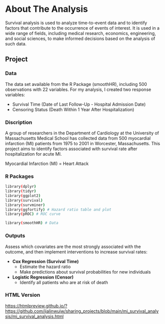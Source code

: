 # About The Analysis
Survival analysis is used to analyze time-to-event data and to identify factors that contribute to the occurrence of events of interest. It is used in a wide range of fields, including medical research, economics, engineering, and social sciences, to make informed decisions based on the analysis of such data.

## Project

### Data
The data set available from the R Package (smoothHR), including 500 observations with 22 variables.
For my analysis, I created two response variables: 
* Survival Time (Date of Last Follow-Up - Hospital Admission Date)
* Censoring Status (Death Within 1 Year After Hospitalization)

### Discription
A group of researchers in the Department of Cardiology at the University of Massachusetts Medical School has collected data from 500 myocardial infarction (MI) patients from 1975 to 2001 in Worcester, Massachusetts. This project aims to identify factors associated with survival rate after hospitalization for acute MI.

Myocardial Infarction (MI) = Heart Attack

### R Packages
```sh
library(dplyr)
library(tidyr)
library(ggplot2)
library(survival)
library(survminer)
library(ggfortify) # Hazard ratio table and plot
library(pROC) # ROC curve

library(smoothHR) # Data
```

### Outputs
Assess which covariates are the most strongly associated with the outcome, and then implement interventions to increase survival rates:
* **Cox Regression (Survival Time)**
  - Estimate the hazard ratio
  - Make predictions about survival probabilities for new individuals
* **Logistic Regression (Censor)**
  - Identify all patients who are at risk of death
  
 
### HTML Version
https://htmlpreview.github.io/?https://github.com/jialinwujw/sharing_projects/blob/main/mi_survival_analysis/mi_survival_analysis.html

